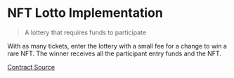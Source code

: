 # NFT Lotto Implementation

> A lottery that requires funds to participate

With as many tickets, enter the lottery with a small fee for a change to win a rare NFT. The winner receives all the participant entry funds and the NFT.

[Contract Source](src/Ovora.sol)

